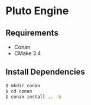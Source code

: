 # Pluto Engine
## Requirements
* Conan
* CMake 3.4
## Install Dependencies
```bash
$ mkdir conan
$ cd conan
$ conan install .. -b
```